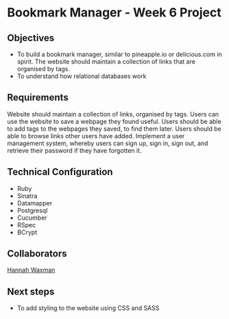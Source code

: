 Bookmark Manager - Week 6 Project
=================================

Objectives
----------
  - To build a bookmark manager, similar to pineapple.io or delicious.com in spirit. The website should maintain a collection of links that are organised by tags. 
  - To understand how relational databases work

Requirements
-------------
  Website should maintain a collection of links, organised by tags.
  Users can use the website to save a webpage they found useful.
  Users should be able to add tags to the webpages they saved, to find them later.
  Users should be able to browse links other users have added.
  Implement a user management system, whereby users can sign up, sign in, sign out, and retrieve their password if they have forgotten it. 

Technical Configuration
------------------------
  - Ruby
  - Sinatra
  - Datamapper
  - Postgresql
  - Cucumber
  - RSpec
  - BCrypt

Collaborators
-------------
  [Hannah Waxman](https://github.com/hanwax)

Next steps
----------
  - To add styling to the website using CSS and SASS
